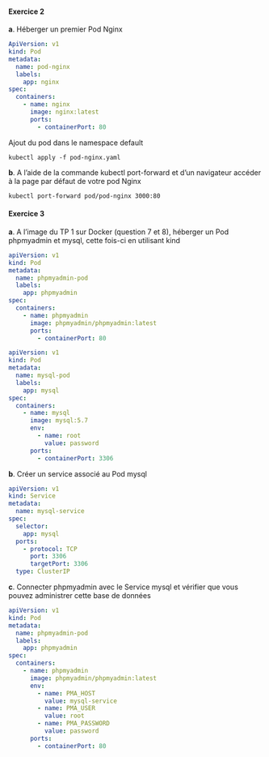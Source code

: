 #### **Exercice 2**

**a**. Héberger un premier Pod Nginx

```yaml
ApiVersion: v1
kind: Pod
metadata:
  name: pod-nginx
  labels:
    app: nginx
spec:
  containers:
    - name: nginx
      image: nginx:latest
      ports:
        - containerPort: 80
```

Ajout du pod dans le namespace default

```
kubectl apply -f pod-nginx.yaml
```

**b**. A l’aide de la commande kubectl port-forward et d’un navigateur accéder à la page par défaut de votre pod Nginx

```
kubectl port-forward pod/pod-nginx 3000:80
```

#### **Exercice 3**

**a**. A l’image du TP 1 sur Docker (question 7 et 8), héberger un Pod phpmyadmin et mysql, cette fois-ci en utilisant kind

```yaml
apiVersion: v1
kind: Pod
metadata:
  name: phpmyadmin-pod
  labels:
    app: phpmyadmin
spec:
  containers:
    - name: phpmyadmin
      image: phpmyadmin/phpmyadmin:latest
      ports:
        - containerPort: 80
```

```yaml
apiVersion: v1
kind: Pod
metadata:
  name: mysql-pod
  labels:
    app: mysql
spec:
  containers:
    - name: mysql
      image: mysql:5.7
      env:
        - name: root
          value: password
      ports:
        - containerPort: 3306
```

**b**. Créer un service associé au Pod mysql

```yaml
apiVersion: v1
kind: Service
metadata:
  name: mysql-service
spec:
  selector:
    app: mysql
  ports:
    - protocol: TCP
      port: 3306
      targetPort: 3306
  type: ClusterIP
```

**c**. Connecter phpmyadmin avec le Service mysql et vérifier que vous pouvez administrer cette base de données

```yaml
apiVersion: v1
kind: Pod
metadata:
  name: phpmyadmin-pod
  labels:
    app: phpmyadmin
spec:
  containers:
    - name: phpmyadmin
      image: phpmyadmin/phpmyadmin:latest
      env:
        - name: PMA_HOST
          value: mysql-service
        - name: PMA_USER
          value: root
        - name: PMA_PASSWORD
          value: password
      ports:
        - containerPort: 80
```
